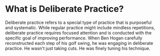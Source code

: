 # What is Deliberate Practice?

Deliberate practice refers to a special type of practice that is purposeful and systematic.
 While regular practice might include mindless repetitions, deliberate practice requires focused attention and
 is conducted with the specific goal of improving performance. When Ben Hogan carefully reconstructed each step of his
 golf swing, he was engaging in deliberate practice. He wasn't just taking cuts. He was finely tuning his technique.

